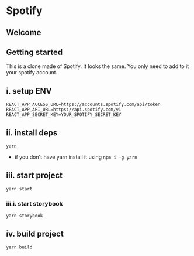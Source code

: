 # Spotify

## Welcome

## Getting started

This is a clone made of Spotify. It looks the same. You only need to add to it your spotify account.

## i. setup ENV

```
REACT_APP_ACCESS_URL=https://accounts.spotify.com/api/token
REACT_APP_API_URL=https://api.spotify.com/v1
REACT_APP_SECRET_KEY=YOUR_SPOTIFY_SECRET_KEY
```

## ii. install deps

```
yarn
```

- if you don't have yarn install it using `npm i -g yarn`

## iii. start project

```
yarn start
```

### iii.i. start storybook

```
yarn storybook
```

## iv. build project

```
yarn build
```
